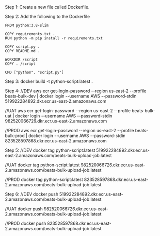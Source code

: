 Step 1:
Create a new file called Dockerfile.

Step 2:
Add the following to the Dockerfile

    FROM python:3.8-slim

    COPY requirements.txt .
    RUN python -m pip install -r requirements.txt

    COPY script.py .
    COPY README.md .

    WORKDIR /script
    COPY . /script

    CMD ["python", "script.py"]

Step 3:
docker build -t python-script:latest .


Step 4:
//DEV
aws ecr get-login-password --region us-east-2 --profile beats-bulk-dev | docker login --username AWS --password-stdin 519922284892.dkr.ecr.us-east-2.amazonaws.com

//UAT
aws ecr get-login-password --region us-east-2 --profile beats-bulk-uat | docker login --username AWS --password-stdin 982520066726.dkr.ecr.us-east-2.amazonaws.com

//PROD
aws ecr get-login-password --region us-east-2 --profile beats-bulk-prod | docker login --username AWS --password-stdin 823528597868.dkr.ecr.us-east-2.amazonaws.com

Step 5:
//DEV
docker tag python-script:latest 519922284892.dkr.ecr.us-east-2.amazonaws.com/beats-bulk-upload-job:latest

//UAT
docker tag python-script:latest 982520066726.dkr.ecr.us-east-2.amazonaws.com/beats-bulk-upload-job:latest

//PROD
docker tag python-script:latest 823528597868.dkr.ecr.us-east-2.amazonaws.com/beats-bulk-upload-job:latest

Step 6:
//DEV
docker push 519922284892.dkr.ecr.us-east-2.amazonaws.com/beats-bulk-upload-job:latest

//UAT
docker push 982520066726.dkr.ecr.us-east-2.amazonaws.com/beats-bulk-upload-job:latest

//PROD
docker push 823528597868.dkr.ecr.us-east-2.amazonaws.com/beats-bulk-upload-job:latest

